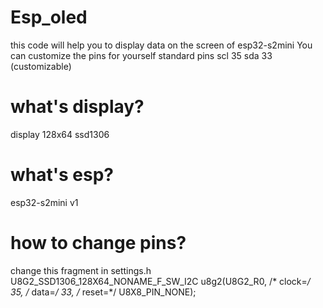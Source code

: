 # Esp_oled
this code will help you to display data on the screen of esp32-s2mini You can customize the pins for yourself 
standard pins scl 35 sda 33 (customizable)
# what's display?
display 128x64 ssd1306
# what's esp?
esp32-s2mini v1
# how to change pins?
change this fragment in settings.h
U8G2_SSD1306_128X64_NONAME_F_SW_I2C u8g2(U8G2_R0, /* clock=*/ 35, /* data=*/ 33, /* reset=*/ U8X8_PIN_NONE);
